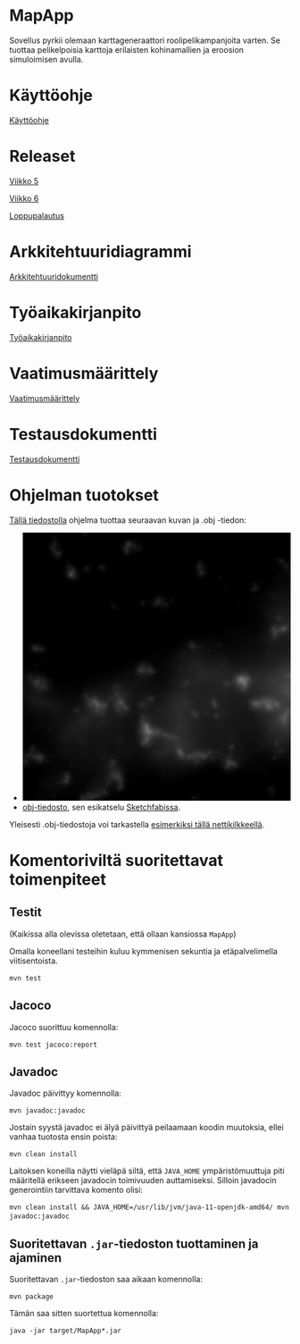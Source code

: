 # MapApp

Sovellus pyrkii olemaan karttageneraattori roolipelikampanjoita varten. Se tuottaa pelikelpoisia karttoja erilaisten kohinamallien ja eroosion simuloimisen avulla.

# Käyttöohje

[Käyttöohje](dokumentaatio/käyttöohje.md)

# Releaset

[Viikko 5](https://github.com/nomelif/ot-harjoitustyo/releases/tag/viikko5)

[Viikko 6](https://github.com/nomelif/ot-harjoitustyo/releases/tag/viikko6)

[Loppupalautus](https://github.com/nomelif/ot-harjoitustyo/releases/tag/loppupalautus)

# Arkkitehtuuridiagrammi

[Arkkitehtuuridokumentti](dokumentaatio/arkkitehtuuri.md)

# Työaikakirjanpito

[Työaikakirjanpito](dokumentaatio/Työaikakirjanpito.md)

# Vaatimusmäärittely

[Vaatimusmäärittely](dokumentaatio/vaatimusmäärittely.md)

# Testausdokumentti

[Testausdokumentti](dokumentaatio/testausdokumentti.md)

# Ohjelman tuotokset

[Tällä tiedostolla](dokumentaatio/demot/Viekas%20kettu.map) ohjelma tuottaa seuraavan kuvan ja .obj -tiedon:

* ![esimerkkikuva](dokumentaatio/demot/Viekas%20kettu.png)
* [obj-tiedosto](dokumentaatio/demot/Viekas%20kettu.obj), sen esikatselu [Sketchfabissa](https://sketchfab.com/3d-models/mapapp-demo-18ee7da3680a41c4a5a3bfdbac9c4516).

Yleisesti .obj-tiedostoja voi tarkastella [esimerkiksi tällä nettikilkkeellä](http://masc.cs.gmu.edu/wiki/ObjViewer).

# Komentoriviltä suoritettavat toimenpiteet

## Testit

(Kaikissa alla olevissa oletetaan, että ollaan kansiossa `MapApp`)

Omalla koneellani testeihin kuluu kymmenisen sekuntia ja etäpalvelimella viitisentoista.

```
mvn test
```

## Jacoco

Jacoco suorittuu komennolla:

```
mvn test jacoco:report
```

## Javadoc

Javadoc päivittyy komennolla:

```
mvn javadoc:javadoc
```

Jostain syystä javadoc ei älyä päivittyä peilaamaan koodin muutoksia, ellei vanhaa tuotosta ensin poista:

```
mvn clean install
```

Laitoksen koneilla näytti vieläpä siltä, että `JAVA_HOME` ympäristömuuttuja piti määritellä erikseen javadocin toimivuuden auttamiseksi. Silloin javadocin generointiin tarvittava komento olisi:

```
mvn clean install && JAVA_HOME=/usr/lib/jvm/java-11-openjdk-amd64/ mvn javadoc:javadoc
```

## Suoritettavan `.jar`-tiedoston tuottaminen ja ajaminen

Suoritettavan `.jar`-tiedoston saa aikaan komennolla:

```
mvn package
```

Tämän saa sitten suortettua komennolla:

```
java -jar target/MapApp*.jar
```
